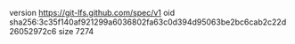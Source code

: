 version https://git-lfs.github.com/spec/v1
oid sha256:3c35f140af921299a6036802fa63c0d394d95063be2bc6cab2c22d26052972c6
size 7274
